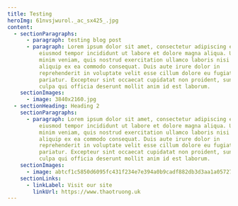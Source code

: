 ```yaml
---
title: Testing
heroImg: 61nvsjwurol._ac_sx425_.jpg
content:
  - sectionParagraphs:
      - paragraph: testing blog post
      - paragraph: Lorem ipsum dolor sit amet, consectetur adipiscing elit, sed do
          eiusmod tempor incididunt ut labore et dolore magna aliqua. Ut enim ad
          minim veniam, quis nostrud exercitation ullamco laboris nisi ut
          aliquip ex ea commodo consequat. Duis aute irure dolor in
          reprehenderit in voluptate velit esse cillum dolore eu fugiat nulla
          pariatur. Excepteur sint occaecat cupidatat non proident, sunt in
          culpa qui officia deserunt mollit anim id est laborum.
    sectionImages:
      - image: 3840x2160.jpg
  - sectionHeading: Heading 2
    sectionParagraphs:
      - paragraph: Lorem ipsum dolor sit amet, consectetur adipiscing elit, sed do
          eiusmod tempor incididunt ut labore et dolore magna aliqua. Ut enim ad
          minim veniam, quis nostrud exercitation ullamco laboris nisi ut
          aliquip ex ea commodo consequat. Duis aute irure dolor in
          reprehenderit in voluptate velit esse cillum dolore eu fugiat nulla
          pariatur. Excepteur sint occaecat cupidatat non proident, sunt in
          culpa qui officia deserunt mollit anim id est laborum.
    sectionImages:
      - image: abtcf1c5850d6095fc431f234e7e394a0b9cadf882db3d3aa1a05727b1cb84cd361.jpg
    sectionLinks:
      - linkLabel: Visit our site
        linkUrl: https://www.thaotruong.uk
---
```

